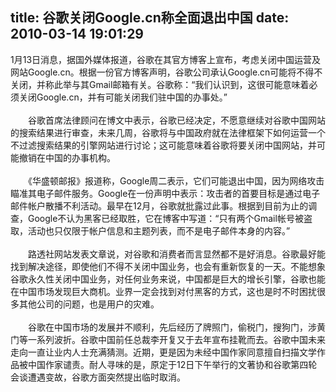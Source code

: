 title: 谷歌关闭Google.cn称全面退出中国
date: 2010-03-14 19:01:29
---

<p>
	1月13日消息，据国外媒体报道，谷歌在其官方博客上宣布，考虑关闭中国运营及网站Google.cn。根据一份官方博客声明，谷歌公司承认Google.cn可能将不得不关闭，并称此举与其Gmail邮箱有关。谷歌称：&ldquo;我们认识到，这很可能意味着必须关闭Google.cn，并有可能关闭我们驻中国的办事处。&rdquo; <br />
	<br />
	　　谷歌首席法律顾问在博文中表示，谷歌已经决定，不愿意继续对谷歌中国网站的搜索结果进行审查，未来几周，谷歌将与中国政府就在法律框架下如何运营一个不过滤搜索结果的引擎网站进行讨论；这可能意味着谷歌将要关闭中国网站，并可能撤销在中国的办事机构。<br />
	<br />
	　　《华盛顿邮报》报道称，Google周二表示，它们可能退出中国，因为网络攻击瞄准其电子邮件服务。Google在一份声明中表示：攻击者的首要目标是通过电子邮件帐户散播不利活动。最早在12月，谷歌就批露过此事。根据到目前为止的调查，Google不认为黑客已经取胜，它在博客中写道：&ldquo;只有两个Gmail帐号被盗取，活动也只仅限于帐户信息和主题列表，而不是电子邮件本身的内容。&rdquo; <br />
	<br />
	　　路透社网站发表文章说，对谷歌和消费者而言显然都不是好消息。谷歌最好能找到解决途径，即使他们不得不关闭中国业务，也会有重新恢复的一天。不能想象谷歌永久性关闭中国业务，对任何业务来说，中国都是巨大的增长引擎，谷歌也能在中国市场发现巨大商机。业界一定会找到对付黑客的方式，这也是时不时困扰很多其他公司的问题，也是用户的灾难。 <br />
	<br />
	　　谷歌在中国市场的发展并不顺利，先后经历了牌照门，偷税门，搜狗门，涉黄门等一系列波折。谷歌中国前任总裁李开复又于去年宣布挂靴而去。谷歌中国未来走向一直让业内人士充满猜测。近期，更是因为未经中国作家同意擅自扫描文学作品被中国作家谴责。耐人寻味的是，原定于12日下午举行的文著协和谷歌第四轮会谈遭遇变故，谷歌方面突然提出临时取消。</p>